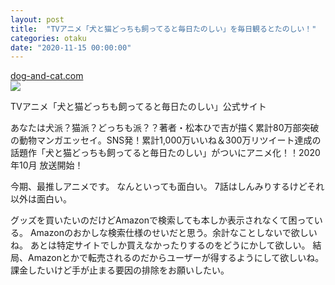 ```yaml
---
layout: post
title:  "TVアニメ「犬と猫どっちも飼ってると毎日たのしい」を毎日観るとたのしい！"
categories: otaku
date: "2020-11-15 00:00:00"
---
```



<div class="card">
  <a href="https://dog-and-cat.com/"></a>
  <div class="card__header">
    <a href="https://dog-and-cat.com/">dog-and-cat.com</a>
  </div>
  <div class="card__image">
    <img src="https://dog-and-cat.com/jkBNw1Qk/wp-content/uploads/2020/10/ogp.png">
  </div>
  <div class="card__title">
    <p>TVアニメ「犬と猫どっちも飼ってると毎日たのしい」公式サイト</p>
  </div>
  <div class="card__description">
    <p>あなたは犬派？猫派？どっちも派？？著者・松本ひで吉が描く累計80万部突破の動物マンガエッセイ。SNS発！累計1,000万いいね＆300万リツイート達成の話題作「犬と猫どっちも飼ってると毎日たのしい」がついにアニメ化！！2020年10月 放送開始！</p>
  </div>
</div>


今期、最推しアニメです。
なんといっても面白い。
7話はしんみりするけどそれ以外は面白い。

グッズを買いたいのだけどAmazonで検索しても本しか表示されなくて困っている。
Amazonのおかしな検索仕様のせいだと思う。余計なことしないで欲しいね。
あとは特定サイトでしか買えなかったりするのをどうにかして欲しい。
結局、Amazonとかで転売されるのだからユーザーが得するようにして欲しいね。
課金したいけど手が止まる要因の排除をお願いしたい。

